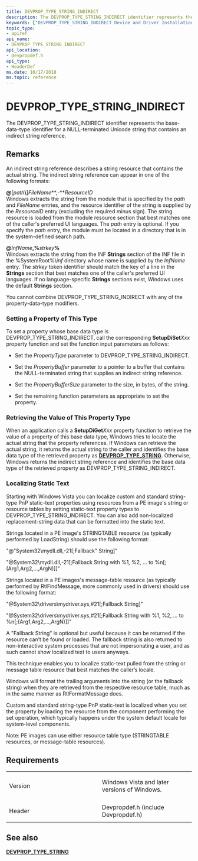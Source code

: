 ```yaml
---
title: DEVPROP_TYPE_STRING_INDIRECT
description: The DEVPROP_TYPE_STRING_INDIRECT identifier represents the base-data-type identifier for a NULL-terminated Unicode string that contains an indirect string reference.
keywords: ["DEVPROP_TYPE_STRING_INDIRECT Device and Driver Installation"]
topic_type:
- apiref
api_name:
- DEVPROP_TYPE_STRING_INDIRECT
api_location:
- Devpropdef.h
api_type:
- HeaderDef
ms.date: 10/17/2018
ms.topic: reference
---
```


# DEVPROP_TYPE_STRING_INDIRECT


The DEVPROP_TYPE_STRING_INDIRECT identifier represents the base-data-type identifier for a NULL-terminated Unicode string that contains an indirect string reference.

## Remarks

An indirect string reference describes a string resource that contains the actual string. The indirect string reference can appear in one of the following formats:

<a href="" id="--path--filename--resourceid"></a>**@**\[<em>path</em>**\\**\]<em>FileName</em>**,-***ResourceID*  
Windows extracts the string from the module that is specified by the *path* and *FileName* entries, and the resource identifier of the string is supplied by the *ResourceID* entry (excluding the required minus sign). The string resource is loaded from the module resource section that best matches one of the caller's preferred UI languages. The *path* entry is optional. If you specify the *path* entry, the module must be located in a directory that is in the system-defined search path.

<a href="" id="-infname--strkey-"></a>**@**<em>InfName</em>**,%**<em>strkey</em>**%**  
Windows extracts the string from the INF **Strings** section of the INF file in the %SystemRoot%\\*inf* directory whose name is supplied by the *InfName* entry. The *strkey* token identifier should match the key of a line in the **Strings** section that best matches one of the caller's preferred UI languages. If no language-specific **Strings** sections exist, Windows uses the default **Strings** section.

You cannot combine DEVPROP_TYPE_STRING_INDIRECT with any of the property-data-type modifiers.

### Setting a Property of This Type

To set a property whose base data type is DEVPROP_TYPE_STRING_INDIRECT, call the corresponding **SetupDiSet***Xxx* property function and set the function input parameters as follows:

-   Set the *PropertyType* parameter to DEVPROP_TYPE_STRING_INDIRECT.

-   Set the *PropertyBuffer* parameter to a pointer to a buffer that contains the NULL-terminated string that supplies an indirect string reference.

-   Set the *PropertyBufferSize* parameter to the size, in bytes, of the string.

-   Set the remaining function parameters as appropriate to set the property.

### Retrieving the Value of This Property Type

When an application calls a **SetupDiGet***Xxx* property function to retrieve the value of a property of this base data type, Windows tries to locate the actual string that the property references. If Windows can retrieve the actual string, it returns the actual string to the caller and identifies the base data type of the retrieved property as [**DEVPROP_TYPE_STRING**](devprop-type-string.md). Otherwise, Windows returns the indirect string reference and identifies the base data type of the retrieved property as DEVPROP_TYPE_STRING_INDIRECT.

### Localizing Static Text

Starting with Windows Vista you can localize custom and standard string-type PnP static-text properties using resources from a PE image's string or resource tables by setting static-text property types to DEVPROP_TYPE_STRING_INDIRECT. You can also add non-localized replacement-string data that can be formatted into the static text.

Strings located in a PE image's STRINGTABLE resource (as typically performed by LoadString) should use the following format:

"@"System32\\mydll.dll,-21\[;Fallback" String\]"

"@System32\\mydll.dll,-21\[;Fallback String with %1, %2, … to %n\[;(Arg1,Arg2,…,ArgN)\]\]"

Strings located in a PE images's message-table resource (as typically performed by RtlFindMessage, more commonly used in drivers) should use the following format:

"@System32\\drivers\\mydriver.sys,\#21\[;Fallback String\]"

"@System32\\drivers\\mydriver.sys,\#21\[;Fallback String with %1, %2, … to %n\[;(Arg1,Arg2,…,ArgN)\]\]"

A "Fallback String" is optional but useful because it can be returned if the resource can’t be found or loaded. The fallback string is also returned to non-interactive system processes that are not impersonating a user, and as such cannot show localized text to users anyways.

This technique enables you to localize static-text pulled from the string or message table resource that best matches the caller’s locale.

Windows will format the trailing arguments into the string (or the fallback string) when they are retrieved from the respective resource table, much as in the same manner as RtlFormatMessage does.

Custom and standard string-type PnP static-text is localized when you set the property by loading the resource from the component performing the set operation, which typically happens under the system default locale for system-level components.

Note: PE images can use either resource table type (STRINGTABLE resources, or message-table resources).

## Requirements

<table>
<colgroup>
<col width="50%" />
<col width="50%" />
</colgroup>
<tbody>
<tr class="odd">
<td align="left"><p>Version</p></td>
<td align="left"><p>Windows Vista and later versions of Windows.</p></td>
</tr>
<tr class="even">
<td align="left"><p>Header</p></td>
<td align="left">Devpropdef.h (include Devpropdef.h)</td>
</tr>
</tbody>
</table>

## See also


[**DEVPROP_TYPE_STRING**](devprop-type-string.md)

 

 






